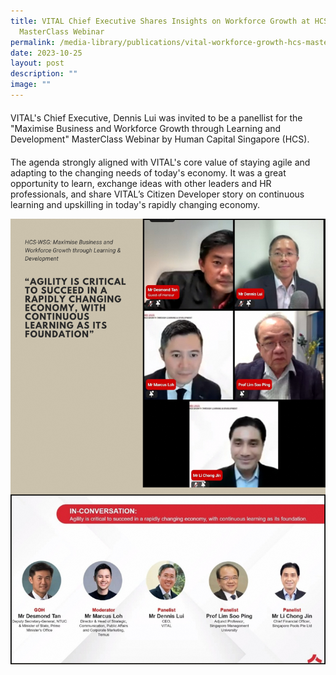 ```yaml
---
title: VITAL Chief Executive Shares Insights on Workforce Growth at HCS
  MasterClass Webinar
permalink: /media-library/publications/vital-workforce-growth-hcs-masterclass/
date: 2023-10-25
layout: post
description: ""
image: ""
---
```

<p style="font-size: 20px;color:#585858;text-align:justify;">

VITAL's Chief Executive, Dennis Lui was invited to be a panellist for the "Maximise Business and Workforce Growth through Learning and Development" MasterClass Webinar by Human Capital Singapore (HCS).

</p>

<p style="font-size: 20px;color:#585858;text-align:justify;">

The agenda strongly aligned with VITAL's core value of staying agile and adapting to the changing needs of today's economy. It was a great opportunity to learn, exchange ideas with other leaders and HR professionals, and share VITAL’s Citizen Developer story on continuous learning and upskilling in today's rapidly changing economy.</p>
	
![](/images/media/hcs-wsg_oct2023.png)